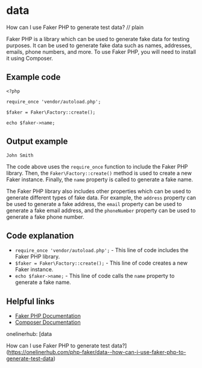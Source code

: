 # data

How can I use Faker PHP to generate test data?
// plain

Faker PHP is a library which can be used to generate fake data for testing purposes. It can be used to generate fake data such as names, addresses, emails, phone numbers, and more. To use Faker PHP, you will need to install it using Composer.

## Example code

```
<?php

require_once 'vendor/autoload.php';

$faker = Faker\Factory::create();

echo $faker->name;
```

## Output example

```
John Smith
```

The code above uses the `require_once` function to include the Faker PHP library. Then, the `Faker\Factory::create()` method is used to create a new Faker instance. Finally, the `name` property is called to generate a fake name.

The Faker PHP library also includes other properties which can be used to generate different types of fake data. For example, the `address` property can be used to generate a fake address, the `email` property can be used to generate a fake email address, and the `phoneNumber` property can be used to generate a fake phone number.

## Code explanation


- `require_once 'vendor/autoload.php';` - This line of code includes the Faker PHP library.
- `$faker = Faker\Factory::create();` - This line of code creates a new Faker instance.
- `echo $faker->name;` - This line of code calls the `name` property to generate a fake name.

## Helpful links

- [Faker PHP Documentation](https://github.com/fzaninotto/Faker#fakerprovidername)
- [Composer Documentation](https://getcomposer.org/doc/)

onelinerhub: [data

How can I use Faker PHP to generate test data?](https://onelinerhub.com/php-faker/data--how-can-i-use-faker-php-to-generate-test-data)
